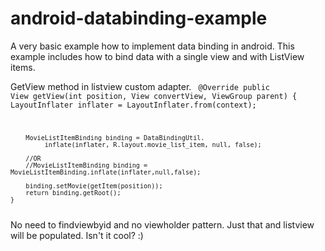 # android-databinding-example
A very basic example how to implement data binding in android. 
This example includes how to bind data with a single view and with ListView items.

GetView method in listview custom adapter.
<code>
    @Override
    public View getView(int position, View convertView, ViewGroup parent) {
        LayoutInflater inflater = LayoutInflater.from(context);

        MovieListItemBinding binding = DataBindingUtil.
             inflate(inflater, R.layout.movie_list_item, null, false);

        //OR
        //MovieListItemBinding binding = MovieListItemBinding.inflate(inflater,null,false);

        binding.setMovie(getItem(position));
        return binding.getRoot();
    }
</code>
No need to findviewbyid and no viewholder pattern. Just that and listview will be populated. Isn't it cool? :)
